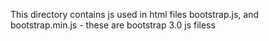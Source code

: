 This directory contains js used in html files
 bootstrap.js, and bootstrap.min.js - these are bootstrap 3.0 js filess
